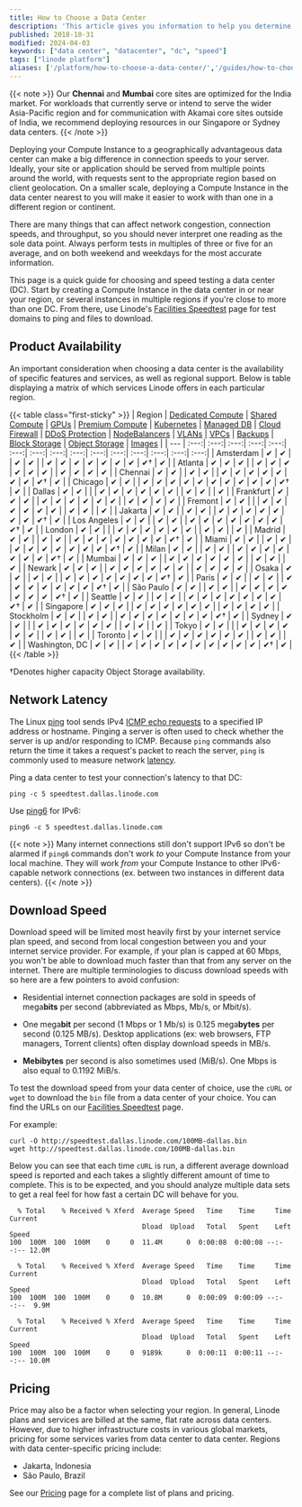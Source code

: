 ```yaml
---
title: How to Choose a Data Center
description: 'This article gives you information to help you determine which data center you should choose when deploying your website or app on a Compute Instance.'
published: 2018-10-31
modified: 2024-04-03
keywords: ["data center", "datacenter", "dc", "speed"]
tags: ["linode platform"]
aliases: ['/platform/how-to-choose-a-data-center/','/guides/how-to-choose-a-data-center/']
---
```


{{< note >}}
Our **Chennai** and **Mumbai** core sites are optimized for the India market. For workloads that currently serve or intend to serve the wider Asia-Pacific region and for communication with Akamai core sites outside of India, we recommend deploying resources in our Singapore or Sydney data centers.
{{< /note >}}

Deploying your Compute Instance to a geographically advantageous data center can make a big difference in connection speeds to your server. Ideally, your site or application should be served from multiple points around the world, with requests sent to the appropriate region based on client geolocation. On a smaller scale, deploying a Compute Instance in the data center nearest to you will make it easier to work with than one in a different region or continent.

There are many things that can affect network congestion, connection speeds, and throughput, so you should never interpret one reading as the sole data point. Always perform tests in multiples of three or five for an average, and on both weekend and weekdays for the most accurate information.

This page is a quick guide for choosing and speed testing a data center (DC). Start by creating a Compute Instance in the data center in or near your region, or several instances in multiple regions if you're close to more than one DC. From there, use Linode's [Facilities Speedtest](https://www.linode.com/speedtest) page for test domains to ping and files to download.

## Product Availability

An important consideration when choosing a data center is the availability of specific features and services, as well as regional support. Below is table displaying a matrix of which services Linode offers in each particular region.

{{< table class="first-sticky" >}}
| Region | [Dedicated Compute](/docs/products/compute/compute-instances/plans/dedicated-cpu/) | [Shared Compute](/docs/products/compute/compute-instances/plans/shared-cpu/) | [GPUs](/docs/products/compute/compute-instances/plans/gpu/) | [Premium Compute](/docs/products/compute/compute-instances/plans/premium/) | [Kubernetes](/docs/products/compute/kubernetes/) | [Managed DB](/docs/products/databases/managed-databases/) | [Cloud Firewall](/docs/products/networking/cloud-firewall/) | [DDoS Protection](/docs/products/networking/ddos-protection/) | [NodeBalancers](/docs/products/networking/nodebalancers/) | [VLANs](/docs/products/networking/vlans/) | [VPCs](/docs/products/networking/vpc/) | [Backups](/docs/products/storage/backups/) | [Block Storage](/docs/products/storage/block-storage/) | [Object Storage](/docs/products/storage/object-storage/) | [Images](/docs/products/tools/images/) |
| --- | :---:| :---:| :---:| :---:| :---:| :---:| :---:| :---:| :---:| :---:| :---:| :---:| :---:| :---:| :---:|
| Amsterdam      | ✔ | ✔ |   | ✔ | ✔ |   | ✔ | ✔ | ✔ | ✔ | ✔ | ✔ | ✔ | ✔† | ✔ |
| Atlanta        | ✔ | ✔ | ✔ |   | ✔ | ✔ | ✔ | ✔ | ✔ | ✔ |   | ✔ | ✔ | ✔ | ✔ |
| Chennai        | ✔ | ✔ |   | ✔ | ✔ |   | ✔ | ✔ | ✔ | ✔ | ✔ | ✔ | ✔ | ✔† | ✔ |
| Chicago        | ✔ | ✔ |   | ✔ | ✔ | ✔ | ✔ | ✔ | ✔ | ✔ | ✔ | ✔ | ✔ | ✔† | ✔ |
| Dallas         | ✔ | ✔ |   |   | ✔ | ✔ | ✔ | ✔ | ✔ | ✔ |   | ✔ | ✔ |   | ✔ |
| Frankfurt      | ✔ | ✔ | ✔ |   | ✔ | ✔ | ✔ | ✔ | ✔ | ✔ |   | ✔ | ✔ | ✔ | ✔ |
| Fremont        | ✔ | ✔ |   |   | ✔ | ✔ | ✔ | ✔ | ✔ | ✔ |   | ✔ | ✔ |   | ✔ |
| Jakarta        | ✔ | ✔ |   | ✔ | ✔ |   | ✔ | ✔ | ✔ | ✔ | ✔ | ✔ | ✔ | ✔† | ✔ |
| Los Angeles    | ✔ | ✔ |   | ✔ | ✔ |   | ✔ | ✔ | ✔ | ✔ | ✔ | ✔ | ✔ | ✔† | ✔ |
| London         | ✔ | ✔ |   |   | ✔ | ✔ | ✔ | ✔ | ✔ | ✔ |   | ✔ | ✔ |   | ✔ |
| Madrid         | ✔ | ✔ |   | ✔ | ✔ |   | ✔ | ✔ | ✔ | ✔ | ✔ | ✔ | ✔ | ✔† | ✔ |
| Miami          | ✔ | ✔ |   | ✔ | ✔ |   | ✔ | ✔ | ✔ | ✔ | ✔ | ✔ | ✔ | ✔† | ✔ |
| Milan          | ✔ | ✔ |   | ✔ | ✔ |   | ✔ | ✔ | ✔ | ✔ | ✔ | ✔ | ✔ | ✔† | ✔ |
| Mumbai         | ✔ | ✔ | ✔ |   | ✔ | ✔ | ✔ | ✔ | ✔ | ✔ |   | ✔ | ✔ |   | ✔ |
| Newark         | ✔ | ✔ | ✔ |   | ✔ | ✔ | ✔ | ✔ | ✔ | ✔ |   | ✔ | ✔ | ✔ | ✔ |
| Osaka          | ✔ | ✔ |   | ✔ | ✔ |   | ✔ | ✔ | ✔ | ✔ | ✔ | ✔ | ✔ | ✔† | ✔ |
| Paris          | ✔ | ✔ |   | ✔ | ✔ |   | ✔ | ✔ | ✔ | ✔ | ✔ | ✔ | ✔ | ✔† | ✔ |
| São Paulo      | ✔ | ✔ |   | ✔ | ✔ |   | ✔ | ✔ | ✔ | ✔ | ✔ | ✔ | ✔ | ✔† | ✔ |
| Seattle        | ✔ | ✔ |   | ✔ | ✔ |   | ✔ | ✔ | ✔ | ✔ | ✔ | ✔ | ✔ | ✔† | ✔ |
| Singapore      | ✔ | ✔ | ✔ |   | ✔ | ✔ | ✔ | ✔ | ✔ | ✔ |   | ✔ | ✔ | ✔ | ✔ |
| Stockholm      | ✔ | ✔ |   | ✔ | ✔ |   | ✔ | ✔ | ✔ | ✔ | ✔ | ✔ | ✔ | ✔† | ✔ |
| Sydney         | ✔ | ✔ |   |   | ✔ | ✔ | ✔ | ✔ | ✔ | ✔ |   | ✔ | ✔ |   | ✔ |
| Tokyo          | ✔ | ✔ |   |   | ✔ | ✔ | ✔ | ✔ | ✔ | ✔ |   | ✔ | ✔ |   | ✔ |
| Toronto        | ✔ | ✔ |   |   | ✔ | ✔ | ✔ | ✔ | ✔ | ✔ |   | ✔ | ✔ |   | ✔ |
| Washington, DC | ✔ | ✔ |   | ✔ | ✔ | ✔ | ✔ | ✔ | ✔ | ✔ | ✔ | ✔ | ✔ | ✔† | ✔ |
{{< /table >}}

†Denotes higher capacity Object Storage availability.

## Network Latency

The Linux [ping](https://linux.die.net/man/8/ping) tool sends IPv4 [ICMP echo requests](https://en.wikipedia.org/wiki/Ping_(networking_utility)#Echo_request) to a specified IP address or hostname. Pinging a server is often used to check whether the server is up and/or responding to ICMP. Because `ping` commands also return the time it takes a request's packet to reach the server, `ping` is commonly used to measure network [latency](https://en.wikipedia.org/wiki/Network_delay).

Ping a data center to test your connection's latency to that DC:

```command
ping -c 5 speedtest.dallas.linode.com
```

Use [ping6](https://linux.die.net/man/8/ping6) for IPv6:

```command
ping6 -c 5 speedtest.dallas.linode.com
```

{{< note >}}
Many internet connections still don't support IPv6 so don't be alarmed if `ping6` commands don't work *to* your Compute Instance from your local machine. They will work *from* your Compute Instance to other IPv6-capable network connections (ex. between two instances in different data centers).
{{< /note >}}

## Download Speed

Download speed will be limited most heavily first by your internet service plan speed, and second from local congestion between you and your internet service provider. For example, if your plan is capped at 60 Mbps, you won't be able to download much faster than that from any server on the internet. There are multiple terminologies to discuss download speeds with so here are a few pointers to avoid confusion:

- Residential internet connection packages are sold in speeds of mega**bits** per second (abbreviated as Mbps, Mb/s, or Mbit/s).

- One mega**bit** per second (1 Mbps or 1 Mb/s) is 0.125 mega**bytes** per second (0.125 MB/s). Desktop applications (ex: web browsers, FTP managers, Torrent clients) often display download speeds in MB/s.

- **Mebibytes** per second is also sometimes used (MiB/s). One Mbps is also equal to 0.1192 MiB/s.

To test the download speed from your data center of choice, use the `cURL` or `wget` to download the `bin` file from a data center of your choice. You can find the URLs on our [Facilities Speedtest](https://www.linode.com/speedtest) page.

For example:

```command
curl -O http://speedtest.dallas.linode.com/100MB-dallas.bin
wget http://speedtest.dallas.linode.com/100MB-dallas.bin
```

Below you can see that each time `cURL` is run, a different average download speed is reported and each takes a slightly different amount of time to complete. This is to be expected, and you should analyze multiple data sets to get a real feel for how fast a certain DC will behave for you.

```output
  % Total    % Received % Xferd  Average Speed   Time    Time     Time  Current
                                 Dload  Upload   Total   Spent    Left  Speed
100  100M  100  100M    0     0  11.4M      0  0:00:08  0:00:08 --:--:-- 12.0M
```

```output
  % Total    % Received % Xferd  Average Speed   Time    Time     Time  Current
                                 Dload  Upload   Total   Spent    Left  Speed
100  100M  100  100M    0     0  10.8M      0  0:00:09  0:00:09 --:--:--  9.9M
```

```output
  % Total    % Received % Xferd  Average Speed   Time    Time     Time  Current
                                 Dload  Upload   Total   Spent    Left  Speed
100  100M  100  100M    0     0  9189k      0  0:00:11  0:00:11 --:--:-- 10.0M
```

## Pricing

Price may also be a factor when selecting your region. In general, Linode plans and services are billed at the same, flat rate across data centers. However, due to higher infrastructure costs in various global markets, pricing for some services varies from data center to data center. Regions with data center-specific pricing include:

- Jakarta, Indonesia
- São Paulo, Brazil

See our [Pricing](https://www.linode.com/pricing/) page for a complete list of plans and pricing.
